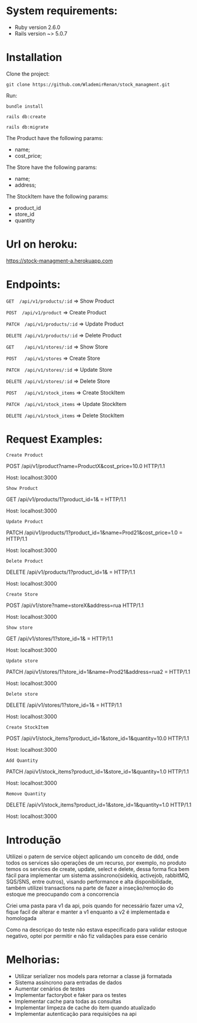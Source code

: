 # System requirements:

* Ruby version 2.6.0
* Rails version ~> 5.0.7


# Installation

Clone the project:

    git clone https://github.com/WlademirRenan/stock_managment.git

Run:

    bundle install

    rails db:create

    rails db:migrate

The Product have the following params:
* name;
* cost_price;

The Store have the following params:
* name;
* address;

The StockItem have the following params:
* product_id
* store_id
* quantity

# Url on heroku:

https://stock-managment-a.herokuapp.com


# Endpoints:

`GET  /api/v1/products/:id` => Show Product

`POST  /api/v1/product` => Create Product

`PATCH  /api/v1/products/:id` => Update Product

`DELETE /api/v1/products/:id` => Delete Product


`GET    /api/v1/stores/:id` => Show Store

`POST   /api/v1/stores` => Create Store

`PATCH  /api/v1/stores/:id` => Update Store

`DELETE /api/v1/stores/:id` => Delete Store


`POST   /api/v1/stock_items` => Create StockItem

`PATCH  /api/v1/stock_items` => Update StockItem

`DELETE /api/v1/stock_items` => Delete StockItem


# Request Examples:

    Create Product

POST /api/v1/product?name=ProductX&amp;cost_price=10.0 HTTP/1.1

Host: localhost:3000

    Show Product

GET /api/v1/products/1?product_id=1&amp; = HTTP/1.1

Host: localhost:3000

    Update Product

PATCH /api/v1/products/1?product_id=1&amp;name=Prod21&amp;cost_price=1.0 = HTTP/1.1

Host: localhost:3000

    Delete Product

DELETE /api/v1/products/1?product_id=1&amp; = HTTP/1.1

Host: localhost:3000



    Create Store

POST /api/v1/store?name=storeX&amp;address=rua HTTP/1.1

Host: localhost:3000

    Show store

GET /api/v1/stores/1?store_id=1&amp; = HTTP/1.1

Host: localhost:3000

    Update store

PATCH /api/v1/stores/1?store_id=1&amp;name=Prod21&amp;address=rua2 = HTTP/1.1

Host: localhost:3000

    Delete store

DELETE /api/v1/stores/1?store_id=1&amp; = HTTP/1.1

Host: localhost:3000

    Create StockItem

POST /api/v1/stock_items?product_id=1&amp;store_id=1&amp;quantity=10.0 HTTP/1.1

Host: localhost:3000

    Add Quantity

PATCH /api/v1/stock_items?product_id=1&amp;store_id=1&amp;quantity=1.0 HTTP/1.1

Host: localhost:3000

    Remove Quantity

DELETE /api/v1/stock_items?product_id=1&amp;store_id=1&amp;quantity=1.0 HTTP/1.1

Host: localhost:3000


# Introdução

Utilizei o patern de service object aplicando um conceito de ddd, onde todos os services são operações de um recurso, por exemplo, no produto temos os services de create, update, select e delete, dessa forma fica bem fácil para implementar um sistema assíncrono(sidekiq, activejob, rabbitMQ, SQS/SNS, entre outros), visando performance e alta disponibilidade, também utilizei transactions na parte de fazer a inseção/remoção do estoque me preocupando com a concorrencia

Criei uma pasta para v1 da api, pois quando for necessário fazer uma v2, fique facil de alterar e manter a v1 enquanto a v2 é implementada e homologada

Como na descriçao do teste não estava especificado para validar estoque negativo, optei por permitir e não fiz validações para esse cenário


# Melhorias:

* Utilizar serializer nos models para retornar a classe já formatada
* Sistema assíncrono para entradas de dados
* Aumentar cenários de testes
* Implementar factorybot e faker para os testes
* Implementar cache para todas as consultas
* Implementar limpeza de cache do item quando atualizado
* Implementar autenticação para requisições na api